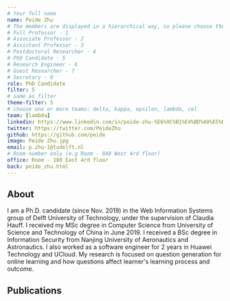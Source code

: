 ```yaml
---
# Your full name 
name: Peide Zhu
# The members are displayed in a hierarchical way, so please choose the role and filter number from this list:
# Full Professor - 1
# Associate Professor - 2
# Assistant Professor - 3
# Postdoctoral Researcher - 4
# PhD Candidate - 5
# Research Engineer - 6 
# Guest Researcher - 7
# Secretary - 8
role: PhD Candidate
filter: 5
# same as filter
theme-filter: 5
# choose one or more teams: delta, kappa, epsilon, lambda, cel
team: [lambda]
linkedin: https://www.linkedin.com/in/peide-zhu-%E6%9C%B1%E4%BD%A9%E5%BE%B7-87680561/ 
twitter: https://twitter.com/PeideZhu
github: https://github.com/peide
image: Peide Zhu.jpg
email: p.zhu-1@tudelft.nl
# Room number only (e.g Room - 840 West 4rd floor)
office: Room - 180 East 4rd floor
back: peide_zhu.html
---
```


## About

I am a Ph.D. candidate (since Nov. 2019) in the Web Information Systems group of Delft University of Technology, under the supervision of Claudia Hauff. I received my MSc degree in Computer Science from University of Science and Technology of China in June 2019. I received a BSc degree in Information Security from Nanjing University of Aeronautics and Astronautics. I also worked as a software engineer for 2 years in Huawei Technology and UCloud. My research is focused on question generation for online learning and how questions affect learner's learning process and outcome. 

## Publications

[comment]: <> (You don't have to write anything here, it will be automatically filled. )

